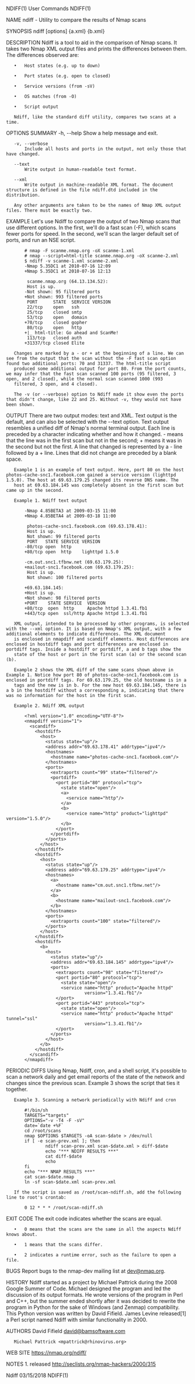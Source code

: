 NDIFF(1)                                                                                        User Commands                                                                                        NDIFF(1)

NAME
       ndiff - Utility to compare the results of Nmap scans

SYNOPSIS
       ndiff [options] {a.xml} {b.xml}

DESCRIPTION
       Ndiff is a tool to aid in the comparison of Nmap scans. It takes two Nmap XML output files and prints the differences between them. The differences observed are:

       •   Host states (e.g. up to down)

       •   Port states (e.g. open to closed)

       •   Service versions (from -sV)

       •   OS matches (from -O)

       •   Script output

       Ndiff, like the standard diff utility, compares two scans at a time.

OPTIONS SUMMARY
       -h, --help
           Show a help message and exit.

       -v, --verbose
           Include all hosts and ports in the output, not only those that have changed.

       --text
           Write output in human-readable text format.

       --xml
           Write output in machine-readable XML format. The document structure is defined in the file ndiff.dtd included in the distribution.

       Any other arguments are taken to be the names of Nmap XML output files. There must be exactly two.

EXAMPLE
       Let's use Ndiff to compare the output of two Nmap scans that use different options. In the first, we'll do a fast scan (-F), which scans fewer ports for speed. In the second, we'll scan the larger
       default set of ports, and run an NSE script.

           # nmap -F scanme.nmap.org -oX scanme-1.xml
           # nmap --script=html-title scanme.nmap.org -oX scanme-2.xml
           $ ndiff -v scanme-1.xml scanme-2.xml
           -Nmap 5.35DC1 at 2010-07-16 12:09
           +Nmap 5.35DC1 at 2010-07-16 12:13

            scanme.nmap.org (64.13.134.52):
            Host is up.
           -Not shown: 95 filtered ports
           +Not shown: 993 filtered ports
            PORT      STATE  SERVICE VERSION
            22/tcp    open   ssh
            25/tcp    closed smtp
            53/tcp    open   domain
           +70/tcp    closed gopher
            80/tcp    open   http
           +|_ html-title: Go ahead and ScanMe!
            113/tcp   closed auth
           +31337/tcp closed Elite

       Changes are marked by a - or + at the beginning of a line. We can see from the output that the scan without the -F fast scan option found two additional ports: 70 and 31337. The html-title script
       produced some additional output for port 80. From the port counts, we may infer that the fast scan scanned 100 ports (95 filtered, 3 open, and 2 closed), while the normal scan scanned 1000 (993
       filtered, 3 open, and 4 closed).

       The -v (or --verbose) option to Ndiff made it show even the ports that didn't change, like 22 and 25. Without -v, they would not have been shown.

OUTPUT
       There are two output modes: text and XML. Text output is the default, and can also be selected with the --text option. Text output resembles a unified diff of Nmap's normal terminal output. Each
       line is preceded by a character indicating whether and how it changed.  - means that the line was in the first scan but not in the second; + means it was in the second but not the first. A line that
       changed is represented by a - line followed by a + line. Lines that did not change are preceded by a blank space.

       Example 1 is an example of text output. Here, port 80 on the host photos-cache-snc1.facebook.com gained a service version (lighttpd 1.5.0). The host at 69.63.179.25 changed its reverse DNS name. The
       host at 69.63.184.145 was completely absent in the first scan but came up in the second.

       Example 1. Ndiff text output

           -Nmap 4.85BETA3 at 2009-03-15 11:00
           +Nmap 4.85BETA4 at 2009-03-18 11:00

            photos-cache-snc1.facebook.com (69.63.178.41):
            Host is up.
            Not shown: 99 filtered ports
            PORT   STATE SERVICE VERSION
           -80/tcp open  http
           +80/tcp open  http    lighttpd 1.5.0

           -cm.out.snc1.tfbnw.net (69.63.179.25):
           +mailout-snc1.facebook.com (69.63.179.25):
            Host is up.
            Not shown: 100 filtered ports

           +69.63.184.145:
           +Host is up.
           +Not shown: 98 filtered ports
           +PORT    STATE SERVICE  VERSION
           +80/tcp  open  http     Apache httpd 1.3.41.fb1
           +443/tcp open  ssl/http Apache httpd 1.3.41.fb1

       XML output, intended to be processed by other programs, is selected with the --xml option. It is based on Nmap's XML output, with a few additional elements to indicate differences. The XML document
       is enclosed in nmapdiff and scandiff elements. Host differences are enclosed in hostdiff tags and port differences are enclosed in portdiff tags. Inside a hostdiff or portdiff, a and b tags show the
       state of the host or port in the first scan (a) or the second scan (b).

       Example 2 shows the XML diff of the same scans shown above in Example 1. Notice how port 80 of photos-cache-snc1.facebook.com is enclosed in portdiff tags. For 69.63.179.25, the old hostname is in a
       tags and the new is in b. For the new host 69.63.184.145, there is a b in the hostdiff without a corresponding a, indicating that there was no information for the host in the first scan.

       Example 2. Ndiff XML output

           <?xml version="1.0" encoding="UTF-8"?>
           <nmapdiff version="1">
             <scandiff>
               <hostdiff>
                 <host>
                   <status state="up"/>
                   <address addr="69.63.178.41" addrtype="ipv4"/>
                   <hostnames>
                     <hostname name="photos-cache-snc1.facebook.com"/>
                   </hostnames>
                   <ports>
                     <extraports count="99" state="filtered"/>
                     <portdiff>
                       <port portid="80" protocol="tcp">
                         <state state="open"/>
                         <a>
                           <service name="http"/>
                         </a>
                         <b>
                           <service name="http" product="lighttpd" version="1.5.0"/>
                         </b>
                       </port>
                     </portdiff>
                   </ports>
                 </host>
               </hostdiff>
               <hostdiff>
                 <host>
                   <status state="up"/>
                   <address addr="69.63.179.25" addrtype="ipv4"/>
                   <hostnames>
                     <a>
                       <hostname name="cm.out.snc1.tfbnw.net"/>
                     </a>
                     <b>
                       <hostname name="mailout-snc1.facebook.com"/>
                     </b>
                   </hostnames>
                   <ports>
                     <extraports count="100" state="filtered"/>
                   </ports>
                 </host>
               </hostdiff>
               <hostdiff>
                 <b>
                   <host>
                     <status state="up"/>
                     <address addr="69.63.184.145" addrtype="ipv4"/>
                     <ports>
                       <extraports count="98" state="filtered"/>
                       <port portid="80" protocol="tcp">
                         <state state="open"/>
                         <service name="http" product="Apache httpd"
                                  version="1.3.41.fb1"/>
                       </port>
                       <port portid="443" protocol="tcp">
                         <state state="open"/>
                         <service name="http" product="Apache httpd" tunnel="ssl"
                                  version="1.3.41.fb1"/>
                       </port>
                     </ports>
                   </host>
                 </b>
               </hostdiff>
             </scandiff>
           </nmapdiff>

PERIODIC DIFFS
       Using Nmap, Ndiff, cron, and a shell script, it's possible to scan a network daily and get email reports of the state of the network and changes since the previous scan.  Example 3 shows the script
       that ties it together.

       Example 3. Scanning a network periodically with Ndiff and cron

           #!/bin/sh
           TARGETS="targets"
           OPTIONS="-v -T4 -F -sV"
           date=`date +%F`
           cd /root/scans
           nmap $OPTIONS $TARGETS -oA scan-$date > /dev/null
           if [ -e scan-prev.xml ]; then
                   ndiff scan-prev.xml scan-$date.xml > diff-$date
                   echo "*** NDIFF RESULTS ***"
                   cat diff-$date
                   echo
           fi
           echo "*** NMAP RESULTS ***"
           cat scan-$date.nmap
           ln -sf scan-$date.xml scan-prev.xml

       If the script is saved as /root/scan-ndiff.sh, add the following line to root's crontab:

           0 12 * * * /root/scan-ndiff.sh

EXIT CODE
       The exit code indicates whether the scans are equal.

       •   0 means that the scans are the same in all the aspects Ndiff knows about.

       •   1 means that the scans differ.

       •   2 indicates a runtime error, such as the failure to open a file.

BUGS
       Report bugs to the nmap-dev mailing list at <dev@nmap.org>.

HISTORY
       Ndiff started as a project by Michael Pattrick during the 2008 Google Summer of Code. Michael designed the program and led the discussion of its output formats. He wrote versions of the program in
       Perl and C++, but the summer ended shortly after it was decided to rewrite the program in Python for the sake of Windows (and Zenmap) compatibility. This Python version was written by David Fifield.
       James Levine released[1] a Perl script named Ndiff with similar functionality in 2000.

AUTHORS
       David Fifield <david@bamsoftware.com>

       Michael Pattrick <mpattrick@rhinovirus.org>

WEB SITE
       https://nmap.org/ndiff/

NOTES
        1. released
           http://seclists.org/nmap-hackers/2000/315

Ndiff                                                                                             03/15/2018                                                                                         NDIFF(1)
